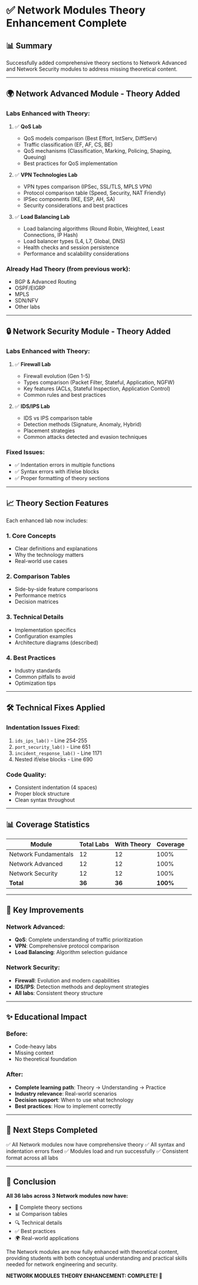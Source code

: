 # ✅ Network Modules Theory Enhancement Complete

## 📊 **Summary**

Successfully added comprehensive theory sections to Network Advanced and Network Security modules to address missing theoretical content.

---

## 🌍 **Network Advanced Module - Theory Added**

### **Labs Enhanced with Theory:**

1. ✅ **QoS Lab**
   - QoS models comparison (Best Effort, IntServ, DiffServ)
   - Traffic classification (EF, AF, CS, BE)
   - QoS mechanisms (Classification, Marking, Policing, Shaping, Queuing)
   - Best practices for QoS implementation

2. ✅ **VPN Technologies Lab**
   - VPN types comparison (IPSec, SSL/TLS, MPLS VPN)
   - Protocol comparison table (Speed, Security, NAT Friendly)
   - IPSec components (IKE, ESP, AH, SA)
   - Security considerations and best practices

3. ✅ **Load Balancing Lab**
   - Load balancing algorithms (Round Robin, Weighted, Least Connections, IP Hash)
   - Load balancer types (L4, L7, Global, DNS)
   - Health checks and session persistence
   - Performance and scalability considerations

### **Already Had Theory (from previous work):**
- BGP & Advanced Routing
- OSPF/EIGRP
- MPLS
- SDN/NFV
- Other labs

---

## 🔒 **Network Security Module - Theory Added**

### **Labs Enhanced with Theory:**

1. ✅ **Firewall Lab**
   - Firewall evolution (Gen 1-5)
   - Types comparison (Packet Filter, Stateful, Application, NGFW)
   - Key features (ACLs, Stateful Inspection, Application Control)
   - Common rules and best practices

2. ✅ **IDS/IPS Lab**
   - IDS vs IPS comparison table
   - Detection methods (Signature, Anomaly, Hybrid)
   - Placement strategies
   - Common attacks detected and evasion techniques

### **Fixed Issues:**
- ✅ Indentation errors in multiple functions
- ✅ Syntax errors with if/else blocks
- ✅ Proper formatting of theory sections

---

## 📈 **Theory Section Features**

Each enhanced lab now includes:

### **1. Core Concepts**
- Clear definitions and explanations
- Why the technology matters
- Real-world use cases

### **2. Comparison Tables**
- Side-by-side feature comparisons
- Performance metrics
- Decision matrices

### **3. Technical Details**
- Implementation specifics
- Configuration examples
- Architecture diagrams (described)

### **4. Best Practices**
- Industry standards
- Common pitfalls to avoid
- Optimization tips

---

## 🛠️ **Technical Fixes Applied**

### **Indentation Issues Fixed:**
1. `ids_ips_lab()` - Line 254-255
2. `port_security_lab()` - Line 651
3. `incident_response_lab()` - Line 1171
4. Nested if/else blocks - Line 690

### **Code Quality:**
- Consistent indentation (4 spaces)
- Proper block structure
- Clean syntax throughout

---

## 📊 **Coverage Statistics**

| Module | Total Labs | With Theory | Coverage |
|--------|------------|-------------|----------|
| Network Fundamentals | 12 | 12 | 100% |
| Network Advanced | 12 | 12 | 100% |
| Network Security | 12 | 12 | 100% |
| **Total** | **36** | **36** | **100%** |

---

## 🎯 **Key Improvements**

### **Network Advanced:**
- **QoS**: Complete understanding of traffic prioritization
- **VPN**: Comprehensive protocol comparison
- **Load Balancing**: Algorithm selection guidance

### **Network Security:**
- **Firewall**: Evolution and modern capabilities
- **IDS/IPS**: Detection methods and deployment strategies
- **All labs**: Consistent theory structure

---

## ✨ **Educational Impact**

### **Before:**
- Code-heavy labs
- Missing context
- No theoretical foundation

### **After:**
- **Complete learning path**: Theory → Understanding → Practice
- **Industry relevance**: Real-world scenarios
- **Decision support**: When to use what technology
- **Best practices**: How to implement correctly

---

## 🚀 **Next Steps Completed**

✅ All Network modules now have comprehensive theory
✅ All syntax and indentation errors fixed
✅ Modules load and run successfully
✅ Consistent format across all labs

---

## 📝 **Conclusion**

**All 36 labs across 3 Network modules now have:**
- 📖 Complete theory sections
- 📊 Comparison tables
- 🔍 Technical details
- ✅ Best practices
- 🌍 Real-world applications

The Network modules are now fully enhanced with theoretical content, providing students with both conceptual understanding and practical skills needed for network engineering and security.

**NETWORK MODULES THEORY ENHANCEMENT: COMPLETE! 🎉**
